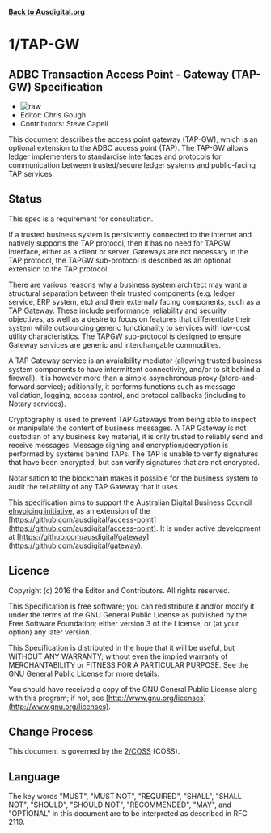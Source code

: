 **[Back to Ausdigital.org](http://ausdigital.org/)**

# 1/TAP-GW

## ADBC Transaction Access Point - Gateway (TAP-GW) Specification

 * ![raw](http://rfc.unprotocols.org/spec:2/COSS/raw.svg)
 * Editor: Chris Gough
 * Contributors: Steve Capell

This document describes the access point gateway (TAP-GW), which is an optional extension
to the ADBC access point (TAP). The TAP-GW allows ledger implementers to standardise
interfaces and protocols for communication between trusted/secure ledger systems and
public-facing TAP services.


## Status

This spec is a requirement for consultation.

If a trusted business system is persistently connected to the internet and natively
supports the TAP protocol, then it has no need for TAPGW interface, either as a client
or server. Gateways are not necessary in the TAP protocol, the TAPGW sub-protocol is
described as an optional extension to the TAP protocol.

There are various reasons why a business system architect may want a structural
separation between their trusted components (e.g. ledger service, ERP system, etc) and
their externaly facing components, such as a TAP Gateway. These include performance,
reliability and security objectives, as well as a desire to focus on features that
differentiate their system while outsourcing generic functionality to services with
low-cost utility characteristics. The TAPGW sub-protocol is designed to ensure Gateway
services are generic and interchangable commodities.

A TAP Gateway service is an avaialbility mediator (allowing trusted business system
components to have intermittent connectivity, and/or to sit behind a firewall). It is
however more than a simple asynchronous proxy (store-and-forward service); aditionally,
it performs functions such as message validation, logging, access control, and protocol
callbacks (including to Notary services).

Cryptography is used to prevent TAP Gateways from being able to inspect or manipulate
the content of business messages. A TAP Gateway is not custodian of any business key
material, it is only trusted to reliably send and receive messages. Message signing and
encryption/decryption is performed by systems behind TAPs. The TAP is unable to verify
signatures that have been encrypted, but can verify signatures that are not encrypted.

Notarisation to the blockchain makes it possible for the business system to audit the
reliability of any TAP Gateway that it uses.

This specification aims to support the Australian Digital Business Council
[eInvoicing initiative](https://ausdigital.github.io), as an extension of the
[https://github.com/ausdigital/access-point](https://github.com/ausdigital/access-point).
It is under active development at
[https://github.com/ausdigital/gateway](https://github.com/ausdigital/gateway).

## Licence

Copyright (c) 2016 the Editor and Contributors. All rights reserved.

This Specification is free software; you can redistribute it and/or modify it under the
terms of the GNU General Public License as published by the Free Software Foundation; 
either version 3 of the License, or (at your option) any later version.

This Specification is distributed in the hope that it will be useful, but WITHOUT ANY
WARRANTY; without even the implied warranty of MERCHANTABILITY or FITNESS FOR A PARTICULAR
PURPOSE. See the GNU General Public License for more details.

You should have received a copy of the GNU General Public License along with this program;
if not, see [http://www.gnu.org/licenses](http://www.gnu.org/licenses).


## Change Process

This document is governed by the [2/COSS](http://rfc.unprotocols.org/spec:2/COSS/) (COSS).


## Language

The key words "MUST", "MUST NOT", "REQUIRED", "SHALL", "SHALL NOT", "SHOULD", "SHOULD NOT",
"RECOMMENDED", "MAY", and "OPTIONAL" in this document are to be interpreted as described in
RFC 2119.
